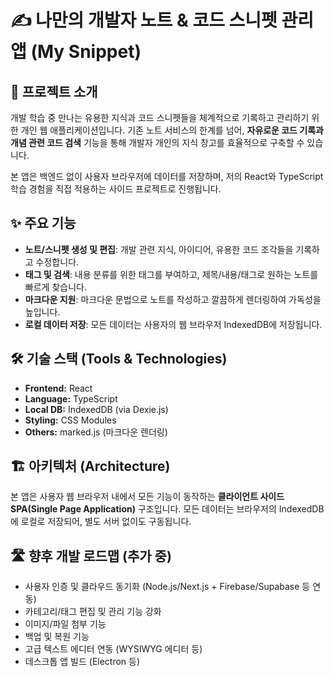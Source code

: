 # ✍️ 나만의 개발자 노트 & 코드 스니펫 관리 앱 (My Snippet)

## 🌟 프로젝트 소개

개발 학습 중 만나는 유용한 지식과 코드 스니펫들을 체계적으로 기록하고 관리하기 위한 개인 웹 애플리케이션입니다. 기존 노트 서비스의 한계를 넘어, **자유로운 코드 기록과 개념 관련 코드 검색** 기능을 통해 개발자 개인의 지식 창고를 효율적으로 구축할 수 있습니다.

본 앱은 백엔드 없이 사용자 브라우저에 데이터를 저장하며, 저의 React와 TypeScript 학습 경험을 직접 적용하는 사이드 프로젝트로 진행됩니다.

## ✨ 주요 기능

-   **노트/스니펫 생성 및 편집**: 개발 관련 지식, 아이디어, 유용한 코드 조각들을 기록하고 수정합니다.
-   **태그 및 검색**: 내용 분류를 위한 태그를 부여하고, 제목/내용/태그로 원하는 노트를 빠르게 찾습니다.
-   **마크다운 지원**: 마크다운 문법으로 노트를 작성하고 깔끔하게 렌더링하여 가독성을 높입니다.
-   **로컬 데이터 저장**: 모든 데이터는 사용자의 웹 브라우저 IndexedDB에 저장됩니다.

## 🛠️ 기술 스택 (Tools & Technologies)

-   **Frontend:** React
-   **Language:** TypeScript
-   **Local DB:** IndexedDB (via Dexie.js)
-   **Styling:** CSS Modules
-   **Others:** marked.js (마크다운 렌더링)

## 🏗️ 아키텍처 (Architecture)

본 앱은 사용자 웹 브라우저 내에서 모든 기능이 동작하는 **클라이언트 사이드 SPA(Single Page Application)** 구조입니다. 모든 데이터는 브라우저의 IndexedDB에 로컬로 저장되어, 별도 서버 없이도 구동됩니다.

## 🛣️ 향후 개발 로드맵 (추가 중)

-   사용자 인증 및 클라우드 동기화 (Node.js/Next.js + Firebase/Supabase 등 연동)
-   카테고리/태그 편집 및 관리 기능 강화
-   이미지/파일 첨부 기능
-   백업 및 복원 기능
-   고급 텍스트 에디터 연동 (WYSIWYG 에디터 등)
-   데스크톱 앱 빌드 (Electron 등)

